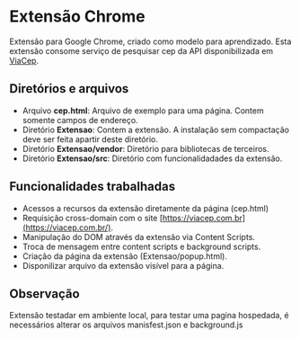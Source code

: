 Extensão Chrome
===================

Extensão para Google Chrome, criado como modelo para aprendizado.
Esta extensão consome serviço de pesquisar cep da API disponibilizada em [ViaCep](https://viacep.com.br/).

## Diretórios e arquivos
- Arquivo **cep.html**: Arquivo de exemplo para uma página. Contem somente campos de endereço.
- Diretório **Extensao**: Contem a extensão. A instalação sem compactação deve ser feita apartir deste diretório.
 - Diretório **Extensao/vendor**: Diretório para bibliotecas de terceiros. 
 - Diretório **Extensao/src**: Diretório com funcionalidadades da extensão.

## Funcionalidades trabalhadas
* Acessos a recursos da extensão diretamente da página (cep.html)
* Requisição cross-domain com o site [https://viacep.com.br](https://viacep.com.br/).
* Manipulação do DOM através da extensão via Content Scripts.
* Troca de mensagem entre content scripts e background scripts.
* Criação da página da extensão (Extensao/popup.html).
* Disponilizar arquivo da extensão visível para a página. 

## Observação
Extensão testadar em ambiente local, para testar uma pagina hospedada, é necessários alterar os arquivos manisfest.json e background.js